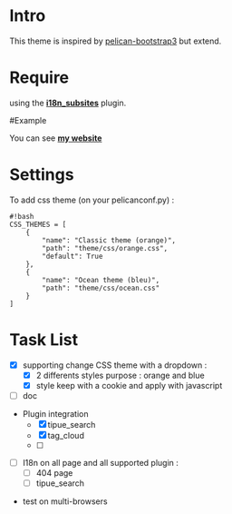 # Intro

This theme is inspired by [pelican-bootstrap3](https://github.com/getpelican/pelican-themes/tree/master/pelican-bootstrap3) but extend.

# Require

using the **[i18n_subsites](https://github.com/getpelican/pelican-plugins/tree/master/i18n_subsites)** plugin.

#Example

You can see **[my website](https://mothsart.github.io/)**

# Settings

To add css theme (on your pelicanconf.py) :

    #!bash
    CSS_THEMES = [
        {
            "name": "Classic theme (orange)",
            "path": "theme/css/orange.css",
            "default": True
        },
        {
            "name": "Ocean theme (bleu)",
            "path": "theme/css/ocean.css"
        }
    ]

# Task List

- [x] supporting change CSS theme with a dropdown :
    - [x] 2 differents styles purpose : orange and blue
    - [x] style keep with a cookie and apply with javascript

- [ ] doc
- Plugin integration
    - [x] tipue_search
    - [x] tag_cloud
    - [ ] 
- [ ] I18n on all page and all supported plugin :
    - [ ] 404 page
    - [ ] tipue_search

- test on multi-browsers
